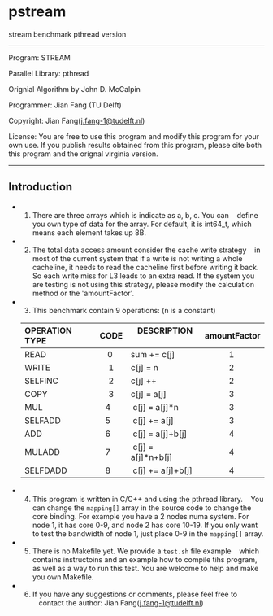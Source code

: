 # pstream
stream benchmark pthread version

--------------------------------------------------------------

 Program: STREAM
 
 Parallel Library: pthread
 
 Orignial Algorithm by John D. McCalpin
 
 Programmer: Jian Fang (TU Delft)
 
 Copyright: Jian Fang(j.fang-1@tudelft.nl)
 
 License: You are free to use this program and modify this program for your own use. If you publish results obtained from this program, please cite both this program and the orignal virginia version.

--------------------------------------------------------------


## Introduction

* 1. There are three arrays which is indicate as a, b, c. You can
   define you own type of data for the array. For default, it is
   int64_t, which means each element takes up 8B.

* 2. The total data access amount consider the cache write strategy
   in most of the current system that if a write is not writing a
   whole cacheline, it needs to read the cacheline first before 
   writing it back. So each write miss for L3 leads to an extra
   read. If the system you are testing is not using this strategy,
   please modify the calculation method or the 'amountFactor'.

* 3. This benchmark contain 9 operations:   (n is a constant)

  |  OPERATION TYPE | CODE |    DESCRIPTION    | amountFactor|
  |:----------------|:----:|:------------------|:-----------:|
  |  READ           |  0   | sum += c[j]       |      1      |
  |  WRITE          |  1   | c[j] = n          |      2      |
  |  SELFINC        |  2   | c[j] ++           |      2      |
  |  COPY           |  3   | c[j] = a[j]       |      3      |
  |  MUL            |  4   | c[j] = a[j]*n     |      3      |
  |  SELFADD        |  5   | c[j] += a[j]      |      3      |
  |  ADD            |  6   | c[j] = a[j]+b[j]  |      4      |
  |  MULADD         |  7   | c[j] = a[j]*n+b[j]|      4      |
  |  SELFDADD       |  8   | c[j] += a[j]+b[j] |      4      |
    
* 4. This program is written in C/C++ and using the pthread library.
   You can change the `mapping[]` array in the source code to
   change the core binding. For example you have a 2 nodes numa
   system. For node 1, it has core 0-9, and node 2 has core
   10-19. If you only want to test the bandwidth of node 1,
   just place 0-9 in the `mapping[]` array.
   
* 5. There is no Makefile yet. We provide a `test.sh` file example
   which contains instructoins and an example how to compile tihs
   program, as well as a way to run this test. You are welcome to
   help and make you own Makefile.
   
* 6. If you have any suggestions or comments, please feel free to\
   contact the author:
   Jian Fang(j.fang-1@tudelft.nl)
